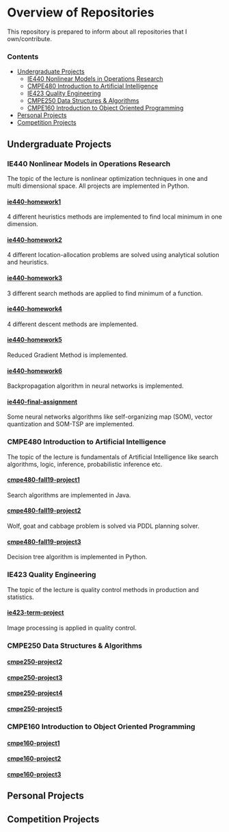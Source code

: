 # Overview of Repositories

This repository is prepared to inform about all repositories that I own/contribute.

### Contents
*	[Undergraduate Projects](#undergraduate-projects)
	*	[IE440 Nonlinear Models in Operations Research](#ie440-nonlinear-models-in-operations-research)
	*	[CMPE480 Introduction to Artificial Intelligence](#cmpe480-introduction-to-artificial-intelligence)
	*	[IE423 Quality Engineering](#ie423-quality-engineering)
	*	[CMPE250 Data Structures & Algorithms](#cmpe250-Data-Structures-&-Algorithms)
	*	[CMPE160 Introduction to Object Oriented Programming](#CMPE160-Introduction-to-Object-Oriented-Programming)
*	[Personal Projects](#personal-projects)
*	[Competition Projects](#competition-projects)

## Undergraduate Projects

### IE440 Nonlinear Models in Operations Research
The topic of the lecture is nonlinear optimization techniques in one and multi dimensional space. All projects are implemented in Python.

#### [ie440-homework1](github.com/akinelden/ie440-homework1)
4 different heuristics methods are implemented to find local minimum in one dimension.

#### [ie440-homework2](github.com/akinelden/ie440-homework2)
4 different location-allocation problems are solved using analytical solution and heuristics.

#### [ie440-homework3](github.com/akinelden/ie440-homework3)
3 different search methods are applied to find minimum of a function.

#### [ie440-homework4](github.com/akinelden/ie440-homework4)
4 different descent methods are implemented.

#### [ie440-homework5](github.com/akinelden/ie440-homework5)
Reduced Gradient Method is implemented.

#### [ie440-homework6](github.com/akinelden/ie440-homework6)
Backpropagation algorithm in neural networks is implemented.

#### [ie440-final-assignment](github.com/akinelden/ie440-final-assignment)
Some neural networks algorithms like self-organizing map (SOM), vector quantization and SOM-TSP are implemented.

### CMPE480 Introduction to Artificial Intelligence
The topic of the lecture is fundamentals of Artificial Intelligence like search algorithms, logic, inference, probabilistic inference etc.

#### [cmpe480-fall19-project1](github.com/akinelden/cmpe480-fall19-project1)
Search algorithms are implemented in Java.

#### [cmpe480-fall19-project2](github.com/akinelden/cmpe480-fall19-project2)
Wolf, goat and cabbage problem is solved via PDDL planning solver.

#### [cmpe480-fall19-project3](github.com/akinelden/cmpe480-fall19-project3)
Decision tree algorithm is implemented in Python.

### IE423 Quality Engineering
The topic of the lecture is quality control methods in production and statistics.

#### [ie423-term-project](github.com/akinelden/ie423-term-project)
Image processing is applied in quality control.

### CMPE250 Data Structures & Algorithms

#### [cmpe250-project2](github.com/akinelden/cmpe250-project2)

#### [cmpe250-project3](github.com/akinelden/cmpe250-project3)

#### [cmpe250-project4](github.com/akinelden/cmpe250-project4)

#### [cmpe250-project5](github.com/akinelden/cmpe250-project5)



### CMPE160 Introduction to Object Oriented Programming

#### [cmpe160-project1](github.com/akinelden/cmpe160-project1)

#### [cmpe160-project2](github.com/akinelden/cmpe160-project2)

#### [cmpe160-project3](github.com/akinelden/cmpe160-project3)


## Personal Projects

## Competition Projects